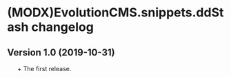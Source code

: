 # (MODX)EvolutionCMS.snippets.ddStash changelog


## Version 1.0 (2019-10-31)
* \+ The first release.


<style>ul{list-style:none;}</style>